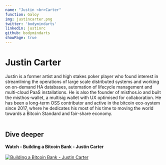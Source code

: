 ```yaml
---
name: "Justin <br>Carter"
function: Galoy
img: justincarter.png
twitter: 'bodymindarts'
linkedin: justinrc
github: bodymindarts
showPage: true
---
```


# Justin Carter
 
Justin is a former artist and high stakes poker player who found interest in streamlining the operations of large scale distributed systems and working on on-demand HA databases, automation of lifecycle management and multi-cloud PaaS installations. He is also the founder of misthos.io and built the misthos-wallet, a multisig wallet with UX optimised for collaboration. He has been a long-term OSS contributor and active in the bitcoin eco-system since 2017, where he dedicates his most of his time to moving the world towards a Bitcoin Standard and fair-share economy.<br><br>

## Dive deeper


<div class="grid grid-cols-1 md:grid-cols-2 gap-5">
<div class="p-3 my-2">

**Watch - Building a Bitcoin Bank - Justin Carter** <br><br>
[ ![Building a Bitcoin Bank - Justin Carter](/content/bitcoinbank.png)](https://youtu.be/TjLGFFDwn5o/)
</div>

</div>

<br>
